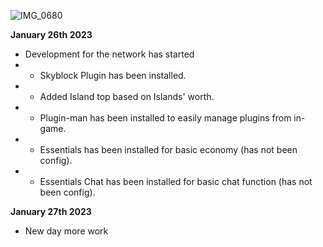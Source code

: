 ![IMG_0680](https://user-images.githubusercontent.com/123784905/215232367-05cf3fb4-4b02-4ad8-91c5-a3324dca717f.png)

**January 26th 2023**
* Development for the network has started 
* * Skyblock Plugin has been installed.
* * Added Island top based on Islands' worth.
* * Plugin-man has been installed to easily manage plugins from in-game.
* * Essentials has been installed for basic economy (has not been config).
* * Essentials Chat has been installed for basic chat function (has not been config).

**January 27th 2023**
* New day more work
